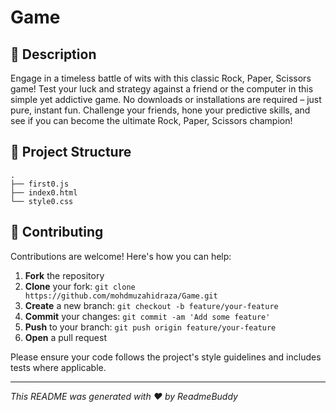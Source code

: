 # Game



## 📝 Description

Engage in a timeless battle of wits with this classic Rock, Paper, Scissors game! Test your luck and strategy against a friend or the computer in this simple yet addictive game. No downloads or installations are required – just pure, instant fun. Challenge your friends, hone your predictive skills, and see if you can become the ultimate Rock, Paper, Scissors champion!

## 📁 Project Structure

```
.
├── first0.js
├── index0.html
└── style0.css
```

## 👥 Contributing

Contributions are welcome! Here's how you can help:

1. **Fork** the repository
2. **Clone** your fork: `git clone https://github.com/mohdmuzahidraza/Game.git`
3. **Create** a new branch: `git checkout -b feature/your-feature`
4. **Commit** your changes: `git commit -am 'Add some feature'`
5. **Push** to your branch: `git push origin feature/your-feature`
6. **Open** a pull request

Please ensure your code follows the project's style guidelines and includes tests where applicable.

---
*This README was generated with ❤️ by ReadmeBuddy*